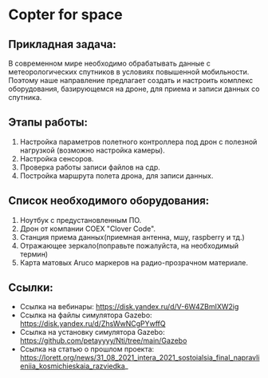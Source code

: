 # Copter for space
## Прикладная задача:
В современном мире необходимо обрабатывать данные с метеорологических спутников в условиях повышенной мобильности. Поэтому наше направление предлагает создать и настроить комплекс оборудования, базирующемся на дроне, для приема и записи данных со спутника.  

## Этапы работы:
1. Настройка параметров полетного контроллера под дрон с полезной нагрузкой (возможно настройка камеры).
2. Настройка сенсоров.
3. Проверка работы записи файлов на сдр.
4. Постройка маршрута полета дрона, для записи данных.  

## Список необходимого оборудования:
1. Ноутбук с предустановленным ПО.
2. Дрон от компании COEX "Clover Code".
3. Станция приема данных(приемная антенна, мшу, raspberry и тд.)
4. Отражающее зеркало(поправьте пожалуйста, на необходимый термин)
5. Карта матовых Aruco маркеров на радио-прозрачном материале.  

## Ссылки:
* Ссылка на вебинары: https://disk.yandex.ru/d/V-6W4ZBmIXW2ig
* Ссылка на файлы симулятора Gazebo: https://disk.yandex.ru/d/ZhsWwNCgPYwffQ
* Ссылка на установку симулятора Gazebo: https://github.com/petayyyy/Nti/tree/main/Gazebo
* Ссылка на статью о прошлом проекта: https://lorett.org/news/31_08_2021_intera_2021_sostoialsia_final_napravlieniia_kosmichieskaia_razviedka_
